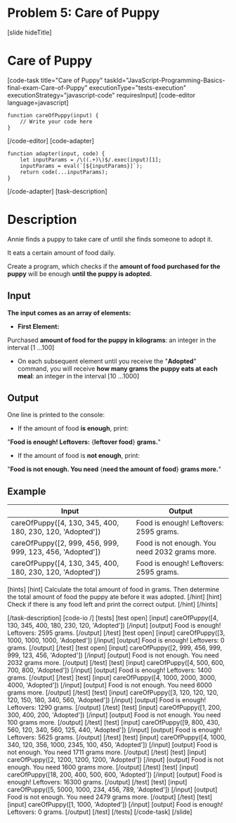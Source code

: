 # Problem 5: Care of Puppy
[slide hideTitle]
# Care of Puppy

[code-task title="Care of Puppy" taskId="JavaScript-Programming-Basics-final-exam-Care-of-Puppy" executionType="tests-execution" executionStrategy="javascript-code" requiresInput]
[code-editor language=javascript]
```
function careOfPuppy(input) {
	// Write your code here
}
```
[/code-editor]
[code-adapter]
```
function adapter(input, code) {
    let inputParams = /\((.+)\)$/.exec(input)[1];
    inputParams = eval(`[${inputParams}]`);
    return code(...inputParams);
}
```
[/code-adapter]
[task-description]

# Description
Annie finds a puppy to take care of until she finds someone to adopt it.

It eats a certain amount of food daily.

Create a program, which checks if the **amount of food purchased for the puppy** will be enough **until the puppy is adopted.**

## Input

**The input comes as an array of elements:**

- **First Element:**

Purchased **amount of food for the puppy in kilograms**: an integer in the interval \[1 …100\]

- On each subsequent element until you receive the "**Adopted**" command, you will receive **how many grams the puppy eats at each meal**: an integer in the interval \[10 …1000\]

## Output

One line is printed to the console:

- If the amount of food **is enough**, print:

"**Food is enough! Leftovers:** \{**leftover food**\} **grams.**" 

- If the amount of food is **not enough**, print:

"**Food is not enough. You need** \{**need the amount of food**\} **grams more.**"

## Example

| **Input** | **Output** |
| --- | --- |
|careOfPuppy([4, 130, 345, 400, 180, 230, 120, 'Adopted']) | Food is enough! Leftovers: 2595 grams. |
|careOfPuppy([2, 999, 456, 999, 999, 123, 456, 'Adopted']) | Food is not enough. You need 2032 grams more. |
|careOfPuppy([4, 130, 345, 400, 180, 230, 120, 'Adopted']) | Food is enough! Leftovers: 2595 grams. |

[hints]
[hint]
Calculate the total amount of food in grams. Then determine the total amount of food the puppy ate before it was adopted.
[/hint]
[hint]
Check if there is any food left and print the correct output.
[/hint]
[/hints]

[/task-description]
[code-io /]
[tests]
[test open]
[input]
careOfPuppy([4, 130, 345, 400, 180, 230, 120, 'Adopted'])
[/input]
[output]
Food is enough! Leftovers: 2595 grams.
[/output]
[/test]
[test open]
[input]
careOfPuppy([3, 1000, 1000, 1000, 'Adopted'])
[/input]
[output]
Food is enough! Leftovers: 0 grams.
[/output]
[/test]
[test open]
[input]
careOfPuppy([2, 999, 456, 999, 999, 123, 456, 'Adopted'])
[/input]
[output]
Food is not enough. You need 2032 grams more.
[/output]
[/test]
[test]
[input]
careOfPuppy([4, 500, 600, 700, 800, 'Adopted'])
[/input]
[output]
Food is enough! Leftovers: 1400 grams.
[/output]
[/test]
[test]
[input]
careOfPuppy([4, 1000, 2000, 3000, 4000, 'Adopted'])
[/input]
[output]
Food is not enough. You need 6000 grams more.
[/output]
[/test]
[test]
[input]
careOfPuppy([3, 120, 120, 120, 120, 150, 180, 340, 560, 'Adopted'])
[/input]
[output]
Food is enough! Leftovers: 1290 grams.
[/output]
[/test]
[test]
[input]
careOfPuppy([1, 200, 300, 400, 200, 'Adopted'])
[/input]
[output]
Food is not enough. You need 100 grams more.
[/output]
[/test]
[test]
[input]
careOfPuppy([9, 800, 430, 560, 120, 340, 560, 125, 440, 'Adopted'])
[/input]
[output]
Food is enough! Leftovers: 5625 grams.
[/output]
[/test]
[test]
[input]
careOfPuppy([4, 1000, 340, 120, 356, 1000, 2345, 100, 450, 'Adopted'])
[/input]
[output]
Food is not enough. You need 1711 grams more.
[/output]
[/test]
[test]
[input]
careOfPuppy([2, 1200, 1200, 1200, 'Adopted'])
[/input]
[output]
Food is not enough. You need 1600 grams more.
[/output]
[/test]
[test]
[input]
careOfPuppy([18, 200, 400, 500, 600, 'Adopted'])
[/input]
[output]
Food is enough! Leftovers: 16300 grams.
[/output]
[/test]
[test]
[input]
careOfPuppy([5, 5000, 1000, 234, 456, 789, 'Adopted'])
[/input]
[output]
Food is not enough. You need 2479 grams more.
[/output]
[/test]
[test]
[input]
careOfPuppy([1, 1000, 'Adopted'])
[/input]
[output]
Food is enough! Leftovers: 0 grams.
[/output]
[/test]
[/tests]
[/code-task]
[/slide]
